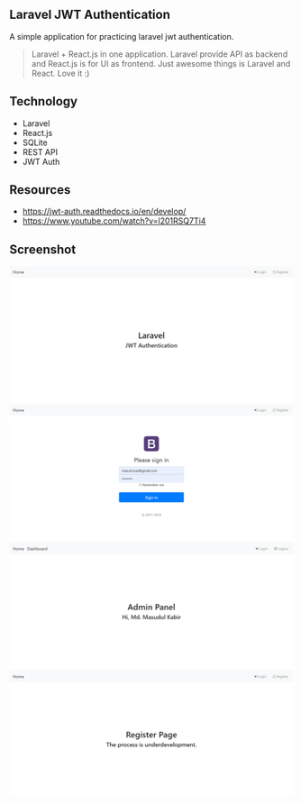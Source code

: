 ## Laravel JWT Authentication
A simple application for practicing laravel jwt authentication.
> Laravel + React.js in one application. Laravel provide API as backend and React.js is for UI as frontend. Just awesome things is Laravel and React. Love it :)

## Technology
- Laravel
- React.js
- SQLite
- REST API
- JWT Auth

## Resources
- https://jwt-auth.readthedocs.io/en/develop/
- https://www.youtube.com/watch?v=l201RSQ7Ti4

## Screenshot
![1](https://github.com/masudncse/laravel-jwt-authentication/blob/master/screenshot/1.png)
![2](https://github.com/masudncse/laravel-jwt-authentication/blob/master/screenshot/2.png)
![3](https://github.com/masudncse/laravel-jwt-authentication/blob/master/screenshot/3.png)
![4](https://github.com/masudncse/laravel-jwt-authentication/blob/master/screenshot/4.png)
